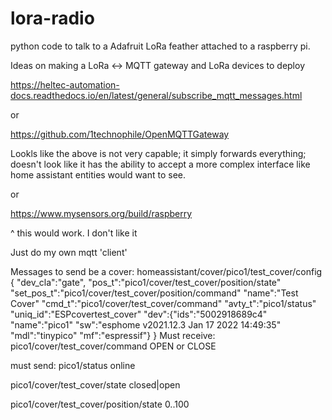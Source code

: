 # lora-radio

python code to talk to a Adafruit LoRa feather attached to a raspberry pi.


Ideas on making a LoRa <-> MQTT gateway and LoRa devices to deploy

https://heltec-automation-docs.readthedocs.io/en/latest/general/subscribe_mqtt_messages.html

or 

https://github.com/1technophile/OpenMQTTGateway

Lookls like the above is not very capable; it simply forwards everything; doesn't look like it has the ability to accept a more complex interface
like home assistant entities would want to see.

or

https://www.mysensors.org/build/raspberry

^ this would work. I don't like it

Just do my own mqtt 'client'

Messages to send be a cover:
homeassistant/cover/pico1/test_cover/config
{
    "dev_cla":"gate",
    "pos_t":"pico1/cover/test_cover/position/state"
    "set_pos_t":"pico1/cover/test_cover/position/command"
    "name":"Test Cover"
    "cmd_t":"pico1/cover/test_cover/command"
    "avty_t":"pico1/status"
    "uniq_id":"ESPcovertest_cover"
    "dev":{"ids":"5002918689c4"
    "name":"pico1"
    "sw":"esphome v2021.12.3 Jan 17 2022 14:49:35" "mdl":"tinypico" "mf":"espressif"}
}
Must receive:
pico1/cover/test_cover/command
OPEN
or
CLOSE

must send:
pico1/status
online

pico1/cover/test_cover/state
closed|open

pico1/cover/test_cover/position/state
0..100